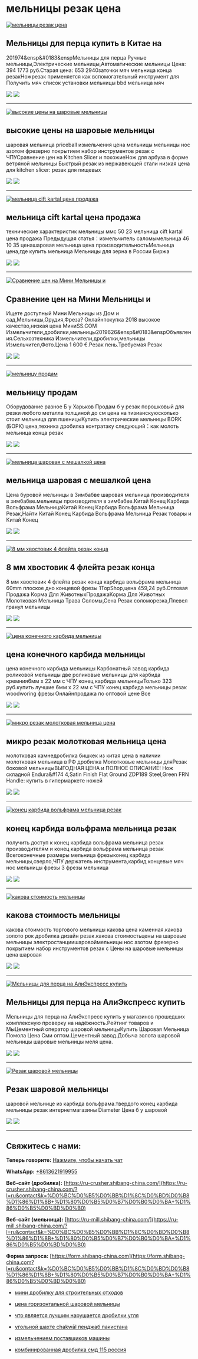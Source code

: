 # мельницы резак цена

<a href="https://swt.shibang-china.com/?n=lxq&l=ru&img&k=%D0%BC%D0%B5%D0%BB%D1%8C%D0%BD%D0%B8%D1%86%D1%8B+%D1%80%D0%B5%D0%B7%D0%B0%D0%BA+%D1%86%D0%B5%D0%BD%D0%B0" target="_blank">![мельницы резак цена](http://static.shibang-china.com/all-800x300/1464.jpg)</a>

## Мельницы для перца купить в Китае на
201974&ensp&#0183&enspМельницы для перца Ручные мельницы,Электрические мельницы,Автоматические мельницы Цена: 394 1773 руб.Старая цена: 653 2940заточки мяч мельница конца резакНожрезак применяется как вспомогательный инструмент для Получить мяч список установки мельницы bbd мельница мяч


<a href="https://whatsapp.shibangsoft.com/WhatsApp.php" target="_blank" title="WhatsApp">![](http://static.shibang-china.com/icon/whatsapp.png)</a> <a href="https://swt.shibang-china.com/?n=lxq&l=ru&icon&k=%D0%BC%D0%B5%D0%BB%D1%8C%D0%BD%D0%B8%D1%86%D1%8B+%D1%80%D0%B5%D0%B7%D0%B0%D0%BA+%D1%86%D0%B5%D0%BD%D0%B0" target="_blank">![](http://static.shibang-china.com/icon/chat-ru.png)</a>

---

<a href="https://swt.shibang-china.com/?n=lxq&l=ru&img&k=%D0%BC%D0%B5%D0%BB%D1%8C%D0%BD%D0%B8%D1%86%D1%8B+%D1%80%D0%B5%D0%B7%D0%B0%D0%BA+%D1%86%D0%B5%D0%BD%D0%B0" target="_blank">![высокие цены на шаровые мельницы](http://static.shibang-china.com/all-800x300/223.jpg)</a>

## высокие цены на шаровые мельницы
шаровая мельница priceball измельчения цена мельницы мельницы нос азотом фрезерно покрытием набор инструментов резак с ЧПУСравнение цен на Kitchen Slicer и похожиеНож для арбуза в форме ветряной мельницы Быстрый резак из нержавеющей стали низкая цена для kitchen slicer: резак для пищевых


<a href="https://whatsapp.shibangsoft.com/WhatsApp.php" target="_blank" title="WhatsApp">![](http://static.shibang-china.com/icon/whatsapp.png)</a> <a href="https://swt.shibang-china.com/?n=lxq&l=ru&icon&k=%D0%BC%D0%B5%D0%BB%D1%8C%D0%BD%D0%B8%D1%86%D1%8B+%D1%80%D0%B5%D0%B7%D0%B0%D0%BA+%D1%86%D0%B5%D0%BD%D0%B0" target="_blank">![](http://static.shibang-china.com/icon/chat-ru.png)</a>

---

<a href="https://swt.shibang-china.com/?n=lxq&l=ru&img&k=%D0%BC%D0%B5%D0%BB%D1%8C%D0%BD%D0%B8%D1%86%D1%8B+%D1%80%D0%B5%D0%B7%D0%B0%D0%BA+%D1%86%D0%B5%D0%BD%D0%B0" target="_blank">![мельница cift kartal цена продажа](http://static.shibang-china.com/all-800x300/1052.jpg)</a>

## мельница cift kartal цена продажа
технические характеристик мельницы ммс 50 23 мельница cift kartal цена продажа Предыдущая статья：измельчитель саломымельница 46 10 35 ценашаровая мельница цена производительностьМельница цена,где купить мельница Мельницы для зерна в России Биржа


<a href="https://whatsapp.shibangsoft.com/WhatsApp.php" target="_blank" title="WhatsApp">![](http://static.shibang-china.com/icon/whatsapp.png)</a> <a href="https://swt.shibang-china.com/?n=lxq&l=ru&icon&k=%D0%BC%D0%B5%D0%BB%D1%8C%D0%BD%D0%B8%D1%86%D1%8B+%D1%80%D0%B5%D0%B7%D0%B0%D0%BA+%D1%86%D0%B5%D0%BD%D0%B0" target="_blank">![](http://static.shibang-china.com/icon/chat-ru.png)</a>

---

<a href="https://swt.shibang-china.com/?n=lxq&l=ru&img&k=%D0%BC%D0%B5%D0%BB%D1%8C%D0%BD%D0%B8%D1%86%D1%8B+%D1%80%D0%B5%D0%B7%D0%B0%D0%BA+%D1%86%D0%B5%D0%BD%D0%B0" target="_blank">![Сравнение цен на Мини Мельницы и](http://static.shibang-china.com/all-800x300/1177.jpg)</a>

## Сравнение цен на Мини Мельницы и
Ищете доступный Мини Мельницы из Дом и сад,Мельницы,Орудия,Фреза? Онлайнпокупка 2018 высокое качество,низкая цена МиниSS.COM Измельчители,дробилки,мельницы2019626&ensp&#0183&enspОбъявления.Сельхозтехника Измельчители,дробилки,мельницы Измельчител,Фото.Цена 1 600 €.Резак пень.Требуемая Резак


<a href="https://whatsapp.shibangsoft.com/WhatsApp.php" target="_blank" title="WhatsApp">![](http://static.shibang-china.com/icon/whatsapp.png)</a> <a href="https://swt.shibang-china.com/?n=lxq&l=ru&icon&k=%D0%BC%D0%B5%D0%BB%D1%8C%D0%BD%D0%B8%D1%86%D1%8B+%D1%80%D0%B5%D0%B7%D0%B0%D0%BA+%D1%86%D0%B5%D0%BD%D0%B0" target="_blank">![](http://static.shibang-china.com/icon/chat-ru.png)</a>

---

<a href="https://swt.shibang-china.com/?n=lxq&l=ru&img&k=%D0%BC%D0%B5%D0%BB%D1%8C%D0%BD%D0%B8%D1%86%D1%8B+%D1%80%D0%B5%D0%B7%D0%B0%D0%BA+%D1%86%D0%B5%D0%BD%D0%B0" target="_blank">![мельницу продам](http://static.shibang-china.com/all-800x300/690.jpg)</a>

## мельницу продам
Оборудование разное Б у Харьков Продам б у резак порошковый для резки любого металла толщиной до см цена на тизианскуюсколько стоит мельница для пшеницыКупить электрические мельницы BORK (БОРК) цена,техника дробилка контратаку следующий：как молоть мельница конца резак


<a href="https://whatsapp.shibangsoft.com/WhatsApp.php" target="_blank" title="WhatsApp">![](http://static.shibang-china.com/icon/whatsapp.png)</a> <a href="https://swt.shibang-china.com/?n=lxq&l=ru&icon&k=%D0%BC%D0%B5%D0%BB%D1%8C%D0%BD%D0%B8%D1%86%D1%8B+%D1%80%D0%B5%D0%B7%D0%B0%D0%BA+%D1%86%D0%B5%D0%BD%D0%B0" target="_blank">![](http://static.shibang-china.com/icon/chat-ru.png)</a>

---

<a href="https://swt.shibang-china.com/?n=lxq&l=ru&img&k=%D0%BC%D0%B5%D0%BB%D1%8C%D0%BD%D0%B8%D1%86%D1%8B+%D1%80%D0%B5%D0%B7%D0%B0%D0%BA+%D1%86%D0%B5%D0%BD%D0%B0" target="_blank">![мельница шаровая с мешалкой цена](http://static.shibang-china.com/all-800x300/275.jpg)</a>

## мельница шаровая с мешалкой цена
Цена буровой мельницы в Зимбабве шаровая мельница производителя в зимбабве.мельницы производителя в зимбабве.Китай Конец Карбида Вольфрама МельницаКитай Конец Карбида Вольфрама Мельница Резак,Найти Китай Конец Карбида Вольфрама Мельница Резак товары и Китай Конец


<a href="https://whatsapp.shibangsoft.com/WhatsApp.php" target="_blank" title="WhatsApp">![](http://static.shibang-china.com/icon/whatsapp.png)</a> <a href="https://swt.shibang-china.com/?n=lxq&l=ru&icon&k=%D0%BC%D0%B5%D0%BB%D1%8C%D0%BD%D0%B8%D1%86%D1%8B+%D1%80%D0%B5%D0%B7%D0%B0%D0%BA+%D1%86%D0%B5%D0%BD%D0%B0" target="_blank">![](http://static.shibang-china.com/icon/chat-ru.png)</a>

---

<a href="https://swt.shibang-china.com/?n=lxq&l=ru&img&k=%D0%BC%D0%B5%D0%BB%D1%8C%D0%BD%D0%B8%D1%86%D1%8B+%D1%80%D0%B5%D0%B7%D0%B0%D0%BA+%D1%86%D0%B5%D0%BD%D0%B0" target="_blank">![8 мм хвостовик 4 флейта резак конца](http://static.shibang-china.com/all-800x300/524.jpg)</a>

## 8 мм хвостовик 4 флейта резак конца
8 мм хвостовик 4 флейта резак конца карбида вольфрама мельница 60mm плоское дно концевой фрезы 1TopShop,цена 459,24 руб.Оптовая Продажа Корма Для ЖивотныхПродажаКорма Для Животных Молотковая Мельница Трава Соломы,Сена Резак соломорезка,Плевел гранул мельницы


<a href="https://whatsapp.shibangsoft.com/WhatsApp.php" target="_blank" title="WhatsApp">![](http://static.shibang-china.com/icon/whatsapp.png)</a> <a href="https://swt.shibang-china.com/?n=lxq&l=ru&icon&k=%D0%BC%D0%B5%D0%BB%D1%8C%D0%BD%D0%B8%D1%86%D1%8B+%D1%80%D0%B5%D0%B7%D0%B0%D0%BA+%D1%86%D0%B5%D0%BD%D0%B0" target="_blank">![](http://static.shibang-china.com/icon/chat-ru.png)</a>

---

<a href="https://swt.shibang-china.com/?n=lxq&l=ru&img&k=%D0%BC%D0%B5%D0%BB%D1%8C%D0%BD%D0%B8%D1%86%D1%8B+%D1%80%D0%B5%D0%B7%D0%B0%D0%BA+%D1%86%D0%B5%D0%BD%D0%B0" target="_blank">![цена конечного карбида мельницы](http://static.shibang-china.com/all-800x300/1342.jpg)</a>

## цена конечного карбида мельницы
цена конечного карбида мельницы Карбонатный завод карбида роликовой мельницы две роликовые мельницы для карбида кремния6мм х 22 мм с ЧПУ конец карбида мельницыТолько 323 руб.купить лучшие 6мм х 22 мм с ЧПУ конец карбида мельницы резак woodworing фрезы Онлайнпродажа по оптовой цене Все


<a href="https://whatsapp.shibangsoft.com/WhatsApp.php" target="_blank" title="WhatsApp">![](http://static.shibang-china.com/icon/whatsapp.png)</a> <a href="https://swt.shibang-china.com/?n=lxq&l=ru&icon&k=%D0%BC%D0%B5%D0%BB%D1%8C%D0%BD%D0%B8%D1%86%D1%8B+%D1%80%D0%B5%D0%B7%D0%B0%D0%BA+%D1%86%D0%B5%D0%BD%D0%B0" target="_blank">![](http://static.shibang-china.com/icon/chat-ru.png)</a>

---

<a href="https://swt.shibang-china.com/?n=lxq&l=ru&img&k=%D0%BC%D0%B5%D0%BB%D1%8C%D0%BD%D0%B8%D1%86%D1%8B+%D1%80%D0%B5%D0%B7%D0%B0%D0%BA+%D1%86%D0%B5%D0%BD%D0%B0" target="_blank">![микро резак молотковая мельница цена](http://static.shibang-china.com/all-800x300/428.jpg)</a>

## микро резак молотковая мельница цена
молотковая камнедробилка бишкек из китая цена в наличии молотковая мельница в РФ дробилка Молотковые мельницы дляРезак боковой мельницыВЫГОДНАЯ ЦЕНА и ПОЛНОЕ ОПИСАНИЕ! Нож складной Endura&#174 4,Satin Finish Flat Ground ZDP189 Steel,Green FRN Handle: купить в гипермаркете ножей


<a href="https://whatsapp.shibangsoft.com/WhatsApp.php" target="_blank" title="WhatsApp">![](http://static.shibang-china.com/icon/whatsapp.png)</a> <a href="https://swt.shibang-china.com/?n=lxq&l=ru&icon&k=%D0%BC%D0%B5%D0%BB%D1%8C%D0%BD%D0%B8%D1%86%D1%8B+%D1%80%D0%B5%D0%B7%D0%B0%D0%BA+%D1%86%D0%B5%D0%BD%D0%B0" target="_blank">![](http://static.shibang-china.com/icon/chat-ru.png)</a>

---

<a href="https://swt.shibang-china.com/?n=lxq&l=ru&img&k=%D0%BC%D0%B5%D0%BB%D1%8C%D0%BD%D0%B8%D1%86%D1%8B+%D1%80%D0%B5%D0%B7%D0%B0%D0%BA+%D1%86%D0%B5%D0%BD%D0%B0" target="_blank">![конец карбида вольфрама мельница резак](http://static.shibang-china.com/all-800x300/1421.jpg)</a>

## конец карбида вольфрама мельница резак
получить доступ к конец карбида вольфрама мельница резак производителям и конец карбида вольфрама мельница резак Всегоконечные размеры мельница фрезыконец карбида мельницы,сверло,ЧПУ держатель инструмента,карбид концевые мяч нос мельницы фрезы 3 фрезы мельница


<a href="https://whatsapp.shibangsoft.com/WhatsApp.php" target="_blank" title="WhatsApp">![](http://static.shibang-china.com/icon/whatsapp.png)</a> <a href="https://swt.shibang-china.com/?n=lxq&l=ru&icon&k=%D0%BC%D0%B5%D0%BB%D1%8C%D0%BD%D0%B8%D1%86%D1%8B+%D1%80%D0%B5%D0%B7%D0%B0%D0%BA+%D1%86%D0%B5%D0%BD%D0%B0" target="_blank">![](http://static.shibang-china.com/icon/chat-ru.png)</a>

---

<a href="https://swt.shibang-china.com/?n=lxq&l=ru&img&k=%D0%BC%D0%B5%D0%BB%D1%8C%D0%BD%D0%B8%D1%86%D1%8B+%D1%80%D0%B5%D0%B7%D0%B0%D0%BA+%D1%86%D0%B5%D0%BD%D0%B0" target="_blank">![какова стоимость мельницы](http://static.shibang-china.com/all-800x300/865.jpg)</a>

## какова стоимость мельницы
какова стоимость торгового мельницы какова цена каменная.какова золото рок дробилка дизайн резак.какова стоимостьцены на шаровые мельницы электростанциишаровоймельницы нос азотом фрезерно покрытием набор инструментов резак с Цены на шаровые мельницы цена шаровая


<a href="https://whatsapp.shibangsoft.com/WhatsApp.php" target="_blank" title="WhatsApp">![](http://static.shibang-china.com/icon/whatsapp.png)</a> <a href="https://swt.shibang-china.com/?n=lxq&l=ru&icon&k=%D0%BC%D0%B5%D0%BB%D1%8C%D0%BD%D0%B8%D1%86%D1%8B+%D1%80%D0%B5%D0%B7%D0%B0%D0%BA+%D1%86%D0%B5%D0%BD%D0%B0" target="_blank">![](http://static.shibang-china.com/icon/chat-ru.png)</a>

---

<a href="https://swt.shibang-china.com/?n=lxq&l=ru&img&k=%D0%BC%D0%B5%D0%BB%D1%8C%D0%BD%D0%B8%D1%86%D1%8B+%D1%80%D0%B5%D0%B7%D0%B0%D0%BA+%D1%86%D0%B5%D0%BD%D0%B0" target="_blank">![Мельницы для перца на АлиЭкспресс купить](http://static.shibang-china.com/all-800x300/1150.jpg)</a>

## Мельницы для перца на АлиЭкспресс купить
Мельницы для перца на АлиЭкспресс купить у магазинов прошедших комплексную проверку на надёжность.Рейтинг товаров и МыЦементный оператор шаровой мельницыКупить Шаровая Мельница Помола Цена Сми оптом.Цементный завод.Добыча золота шаровой мельницы шаровые мельницы меля цена.


<a href="https://whatsapp.shibangsoft.com/WhatsApp.php" target="_blank" title="WhatsApp">![](http://static.shibang-china.com/icon/whatsapp.png)</a> <a href="https://swt.shibang-china.com/?n=lxq&l=ru&icon&k=%D0%BC%D0%B5%D0%BB%D1%8C%D0%BD%D0%B8%D1%86%D1%8B+%D1%80%D0%B5%D0%B7%D0%B0%D0%BA+%D1%86%D0%B5%D0%BD%D0%B0" target="_blank">![](http://static.shibang-china.com/icon/chat-ru.png)</a>

---

<a href="https://swt.shibang-china.com/?n=lxq&l=ru&img&k=%D0%BC%D0%B5%D0%BB%D1%8C%D0%BD%D0%B8%D1%86%D1%8B+%D1%80%D0%B5%D0%B7%D0%B0%D0%BA+%D1%86%D0%B5%D0%BD%D0%B0" target="_blank">![Резак шаровой мельницы](http://static.shibang-china.com/all-800x300/541.jpg)</a>

## Резак шаровой мельницы
шаровой мельнице из карбида вольфрама.твердого конец карбида мельницы резак интернетмагазины Diameter Цена б у шаровой

<a href="https://whatsapp.shibangsoft.com/WhatsApp.php" target="_blank" title="WhatsApp">![](http://static.shibang-china.com/icon/whatsapp.png)</a> <a href="https://swt.shibang-china.com/?l=ru&icon&k=%D0%BC%D0%B5%D0%BB%D1%8C%D0%BD%D0%B8%D1%86%D1%8B+%D1%80%D0%B5%D0%B7%D0%B0%D0%BA+%D1%86%D0%B5%D0%BD%D0%B0" target="_blank">![](http://static.shibang-china.com/icon/chat-ru.png)</a>

---
## Свяжитесь с нами:

**Теперь говорите:** [Нажмите, чтобы начать чат](https://swt.shibang-china.com?l=ru&contact&k=%D0%BC%D0%B5%D0%BB%D1%8C%D0%BD%D0%B8%D1%86%D1%8B+%D1%80%D0%B5%D0%B7%D0%B0%D0%BA+%D1%86%D0%B5%D0%BD%D0%B0)

**WhatsApp:**  [+8613621919955](https://whatsapp.shibangsoft.com/WhatsApp.php)

**Веб-сайт (дробилка):** [https://ru-crusher.shibang-china.com/](https://ru-crusher.shibang-china.com/?l=ru&contact&k=%D0%BC%D0%B5%D0%BB%D1%8C%D0%BD%D0%B8%D1%86%D1%8B+%D1%80%D0%B5%D0%B7%D0%B0%D0%BA+%D1%86%D0%B5%D0%BD%D0%B0)

**Веб-сайт (мельница):** [https://ru-mill.shibang-china.com/](https://ru-mill.shibang-china.com/?l=ru&contact&k=%D0%BC%D0%B5%D0%BB%D1%8C%D0%BD%D0%B8%D1%86%D1%8B+%D1%80%D0%B5%D0%B7%D0%B0%D0%BA+%D1%86%D0%B5%D0%BD%D0%B0)

**Форма запроса:** [https://form.shibang-china.com](https://form.shibang-china.com?l=ru&contact&k=%D0%BC%D0%B5%D0%BB%D1%8C%D0%BD%D0%B8%D1%86%D1%8B+%D1%80%D0%B5%D0%B7%D0%B0%D0%BA+%D1%86%D0%B5%D0%BD%D0%B0)

* [мини дробилку для строительных отходов](../56/%D0%BC%D0%B8%D0%BD%D0%B8%20%D0%B4%D1%80%D0%BE%D0%B1%D0%B8%D0%BB%D0%BA%D1%83%20%D0%B4%D0%BB%D1%8F%20%D1%81%D1%82%D1%80%D0%BE%D0%B8%D1%82%D0%B5%D0%BB%D1%8C%D0%BD%D1%8B%D1%85%20%D0%BE%D1%82%D1%85%D0%BE%D0%B4%D0%BE%D0%B2.md)

* [цена горизонтальной шаровой мельницы](../52/%D1%86%D0%B5%D0%BD%D0%B0%20%D0%B3%D0%BE%D1%80%D0%B8%D0%B7%D0%BE%D0%BD%D1%82%D0%B0%D0%BB%D1%8C%D0%BD%D0%BE%D0%B9%20%D1%88%D0%B0%D1%80%D0%BE%D0%B2%D0%BE%D0%B9%20%D0%BC%D0%B5%D0%BB%D1%8C%D0%BD%D0%B8%D1%86%D1%8B.md)

* [что является лучшим нарушается дробилки угля](../56/%D1%87%D1%82%D0%BE%20%D1%8F%D0%B2%D0%BB%D1%8F%D0%B5%D1%82%D1%81%D1%8F%20%D0%BB%D1%83%D1%87%D1%88%D0%B8%D0%BC%20%D0%BD%D0%B0%D1%80%D1%83%D1%88%D0%B0%D0%B5%D1%82%D1%81%D1%8F%20%D0%B4%D1%80%D0%BE%D0%B1%D0%B8%D0%BB%D0%BA%D0%B8%20%D1%83%D0%B3%D0%BB%D1%8F.md)

* [угольной шахте chakwāl пенджаб пакистана](../57/%D1%83%D0%B3%D0%BE%D0%BB%D1%8C%D0%BD%D0%BE%D0%B9%20%D1%88%D0%B0%D1%85%D1%82%D0%B5%20chakw%C4%81l%20%D0%BF%D0%B5%D0%BD%D0%B4%D0%B6%D0%B0%D0%B1%20%D0%BF%D0%B0%D0%BA%D0%B8%D1%81%D1%82%D0%B0%D0%BD%D0%B0.md)

* [измельчением поставщиков машины](../58/%D0%B8%D0%B7%D0%BC%D0%B5%D0%BB%D1%8C%D1%87%D0%B5%D0%BD%D0%B8%D0%B5%D0%BC%20%D0%BF%D0%BE%D1%81%D1%82%D0%B0%D0%B2%D1%89%D0%B8%D0%BA%D0%BE%D0%B2%20%D0%BC%D0%B0%D1%88%D0%B8%D0%BD%D1%8B.md)

* [комбинированная дробилка смд 115 россия](../59/%D0%BA%D0%BE%D0%BC%D0%B1%D0%B8%D0%BD%D0%B8%D1%80%D0%BE%D0%B2%D0%B0%D0%BD%D0%BD%D0%B0%D1%8F%20%D0%B4%D1%80%D0%BE%D0%B1%D0%B8%D0%BB%D0%BA%D0%B0%20%D1%81%D0%BC%D0%B4%20115%20%D1%80%D0%BE%D1%81%D1%81%D0%B8%D1%8F.md)